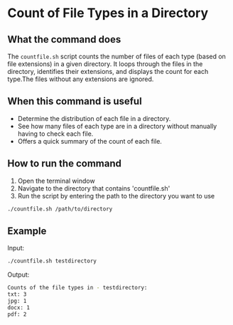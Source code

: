 # Count of File Types in a Directory

## What the command does
The `countfile.sh` script counts the number of files of each type (based on file extensions) in a given directory. It loops through the files in the directory, identifies their extensions, and displays the count for each type.The files without any extensions are ignored.

## When this command is useful
- Determine the distribution of each file in a directory. 
- See how many files of each type are in a directory without manually having to check each file.
- Offers a quick summary of the count of each file.

## How to run the command
1. Open the terminal window
2. Navigate to the directory that contains 'countfile.sh'
3. Run the script by entering the path to the directory you want to use

```bash
./countfile.sh /path/to/directory
```

## Example

Input:
```bash
./countfile.sh testdirectory
```

Output: 
```bash
Counts of the file types in - testdirectory:
txt: 3
jpg: 1
docx: 1
pdf: 2
```

